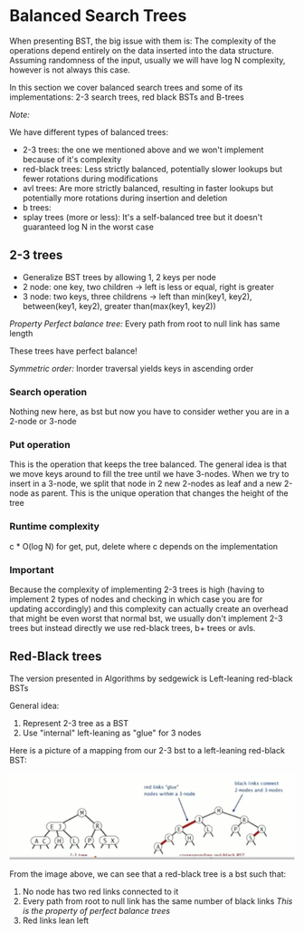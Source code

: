 # Balanced Search Trees

When presenting BST, the big issue with them is: The complexity of the operations depend entirely
on the data inserted into the data structure. Assuming randomness of the input, usually we will
have log N complexity, however is not always this case. 

In this section we cover balanced search trees and some of its implementations: 2-3 search trees,
red black BSTs and B-trees

*Note:*

We have different types of balanced trees:
- 2-3 trees: the one we mentioned above and we won't implement because of it's complexity
- red-black trees: Less strictly balanced, potentially slower lookups but fewer rotations during modifications
- avl trees: Are more strictly balanced, resulting in faster lookups but potentially more rotations during insertion and deletion
- b trees:
- splay trees (more or less): It's a self-balanced tree but it doesn't guaranteed log N in the worst case


## 2-3 trees

- Generalize BST trees by allowing 1, 2 keys per node
- 2 node: one key, two children -> left is less or equal, right is greater
- 3 node: two keys, three childrens -> left than min(key1, key2), between(key1, key2), greater than(max(key1, key2))

*Property Perfect balance tree:* Every path from root to null link has same length

These trees have perfect balance!

*Symmetric order:* Inorder traversal yields keys in ascending order

### Search operation

Nothing new here, as bst but now you have to consider wether you are in a 2-node or 3-node


### Put operation

This is the operation that keeps the tree balanced. The general idea is that we move keys around to fill the tree until 
we have 3-nodes. When we try to insert in a 3-node, we split that node in 2 new 2-nodes as leaf and a new 2-node as parent.
This is the unique operation that changes the height of the tree


### Runtime complexity

c * O(log N) for get, put, delete where c depends on the implementation


### Important

Because the complexity of implementing 2-3 trees is high (having to implement 2 types of nodes and checking
in which case you are for updating accordingly) and this complexity can actually create an overhead 
that might be even worst that normal bst, we usually don't implement 2-3 trees but instead directly
we use red-black trees, b+ trees or avls. 

## Red-Black trees

The version presented in Algorithms by sedgewick is Left-leaning red-black BSTs

General idea:
1. Represent 2-3 tree as a BST
2. Use "internal" left-leaning as "glue" for 3 nodes

Here is a picture of a mapping from our 2-3 bst to a left-leaning red-black BST:

![2-3 tree node to red-black tree](./images/2-3-tree-vs-red-black-tree.png)

From the image above, we can see that a red-black tree is a bst such that:

1. No node has two red links connected to it
2. Every path from root to null link has the same number of black links *This is the property of perfect balance trees*
3. Red links lean left
